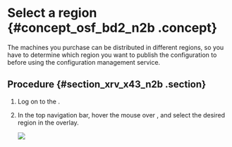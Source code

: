 # Select a region {#concept_osf_bd2_n2b .concept}

The machines you purchase can be distributed in different regions, so you have to determine which region you want to publish the configuration to before using the configuration management service.

## Procedure {#section_xrv_x43_n2b .section}

1.  Log on to the .
2.  In the top navigation bar, hover the mouse over , and select the desired region in the overlay.

    ![](http://aliware-images.oss-cn-hangzhou.aliyuncs.com/acms/sc_region_en.png)


